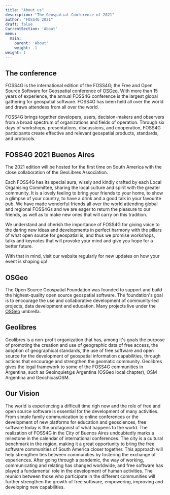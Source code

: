 ```yaml
---
title: "About us"
description: "The Geospatial Conference of 2021"
author: "FOSS4G 2021"
draft: false
CurrentSection: 'About'
menu:
  main:
    parent: 'About'
    weight: -1
weight: 1     
---
```

## The conference
FOSS4G is the international edition of the FOSS4G; the Free and Open Source Software for Geospatial conference of [OSGeo](https://www.osgeo.org/). With more than 15 years of experience, the annual FOSS4G conference is the largest global gathering for geospatial software. FOSS4G has been held all over the world and draws attendees from all over the world. 

FOSS4G brings together developers, users, decision-makers and observers from a broad spectrum of organizations and fields of operation. Through six days of workshops, presentations, discussions, and cooperation, FOSS4G participants create effective and relevant geospatial products, standards, and protocols.

## FOSS4G 2021 Buenos Aires
The 2021 edition will be hosted for the first time on South America with the close collaboration of the GeoLibres Association.

Each FOSS4G has its special aura, wisely and kindly crafted by each Local Organising Committee, sharing the local culture and spirit with the greater community. It is a lovely feeling to bring your friends to your home, to show a glimpse of your country, to have a drink and a good talk in your favourite pub. We have made wonderful friends all over the world attending global and regional FOSS4Gs and we are eager to return the pleasure to our friends, as well as to make new ones that will carry on this tradition.
 
We understand and cherish the importance of FOSS4G for giving voice to the daring new ideas and developments in perfect harmony with the pillars of what open source for geospatial is, and thus we promise  workshops, talks and keynotes that will provoke your mind and give you hope for a better future. 

With that in mind, visit our website regularly for new updates on how your event is shaping up!

## OSGeo
The Open Source Geospatial Foundation was founded to support and build the highest-quality open source geospatial software. The foundation's goal is to encourage the use and collaborative development of community-led projects, data development and education. Many projects live under the [OSGeo](https://www.osgeo.org/) umbrella.


## Geolibres
Geolibres is a non-profit organization that has, among it's goals the purpose of promoting the creation and use of geographic data of free access, the adoption of geographical standards, the use of free software and open source for the development of geospatial information capabilities, through actions that encourage and strengthen the geomatic community. Geolibres gives the legal framework to some of the FOSS4G communities in Argentina, such as Geoinquiet@s Argentina (OSGeo local chapter), OSM Argentina and GeochicasOSM.

## Our Vision
The world is experiencing a difficult time righ now and the role of free and open source software is essential for the development of many activities. From simple family communication to online conferences or the development of new platforms for education and geosciences, free software today is the protagonist of what happens to the world.
The realization of FOSS4G in the City of Buenos Aires undoubtedly marks a milestone in the calendar of international conferences. The city is a cultural benchmark in the region, making it a great opportunity to bring the free software communities of South America closer together. This approach will help strengthen ties between communities by fostering the exchange of experiences.
After going through a pandemic, the way of working, communicating and relating has changed worldwide, and free software has played a fundamental role in the development of human activities. The reunion between those who participate in the different communities will further strengthen the growth of free software, empowering, improving and developing new capabilities.